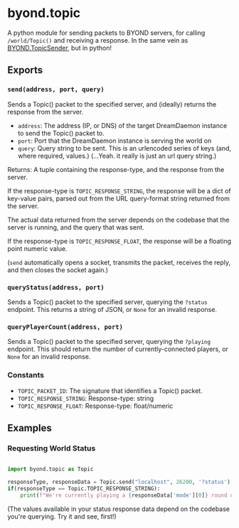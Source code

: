 # byond.topic

A python module for sending packets to BYOND servers, for calling
`/world/Topic()` and receiving a response. In the same vein as
[BYOND.TopicSender](https://github.com/Cyberboss/BYOND.TopicSender),
but in python!

## Exports
### `send(address, port, query)`

Sends a Topic() packet to the specified server, and (ideally) returns
the response from the server.
* `address`: The address (IP, or DNS) of the target DreamDaemon
  instance to send the Topic() packet to.
* `port`: Port that the DreamDaemon instance is serving the world on
* `query`: Query string to be sent. This is an urlencoded series of
  keys (and, where required, values.)
  (...Yeah. it really is just an url query string.)

Returns: A tuple containing the response-type, and the response from
the server.

If the response-type is `TOPIC_RESPONSE_STRING`, the response will be
a dict of key-value pairs, parsed out from the URL query-format string
returned from the server.

The actual data returned from the server depends on the codebase that
the server is running, and the query that was sent.

If the response-type is `TOPIC_RESPONSE_FLOAT`, the response will be a
floating point numeric value.

(`send` automatically opens a socket, transmits the packet, receives
the reply, and then closes the socket again.)

### `queryStatus(address, port)`

Sends a Topic() packet to the specified server, querying the `?status`
endpoint. This returns a string of JSON, or `None` for an invalid
response.

### `queryPlayerCount(address, port)`

Sends a Topic() packet to the specified server, querying the
`?playing` endpoint. This should return the number of
currently-connected players, or `None` for an invalid response.

### Constants

* `TOPIC_PACKET_ID`: The signature that identifies a Topic() packet.
* `TOPIC_RESPONSE_STRING`: Response-type: string
* `TOPIC_RESPONSE_FLOAT`: Response-type: float/numeric

## Examples

### Requesting World Status

```python

import byond.topic as Topic

responseType, responseData = Topic.send("localhost", 26200, '?status')
if(responseType == Topic.TOPIC_RESPONSE_STRING):
    print(f"We're currently playing a {responseData['mode'][0]} round on {responseData['map_name'][0]}, with {responseData['players'][0]} players!")
```

(The values available in your status response data depend on the
codebase you're querying. Try it and see, first!)
